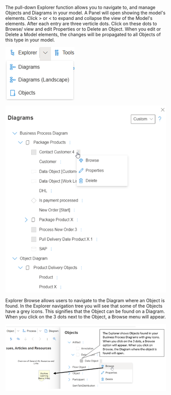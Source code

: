 The pull-down Explorer function allows you to navigate to, and manage Objects and Diagrams in your model. A Panel will open showing the model's elements. Click > or < to expand and collapse the view of the Model's elements. After each entry are three verticle dots. Click on these dots to Browse/ view and edit Properties or to Delete an Object. When you edit or Delete a Model elements, the changes will be propagated to all Objects of this type in your model.

![alt text](<images/Explorer Pull down Menu.png>)

![alt text](images/ExplorerPanel.png)

Explorer Browse allows users to navigate to the Diagram where an Object is found. In the Explorer navigation tree you will see that some of the Objects have a grey icons. This signifies that the Object can be found on a Diagram. When you click on the 3 dots next to the Object, a Browse menu will appear.

![alt text](images/Explorer_Browse.png)
